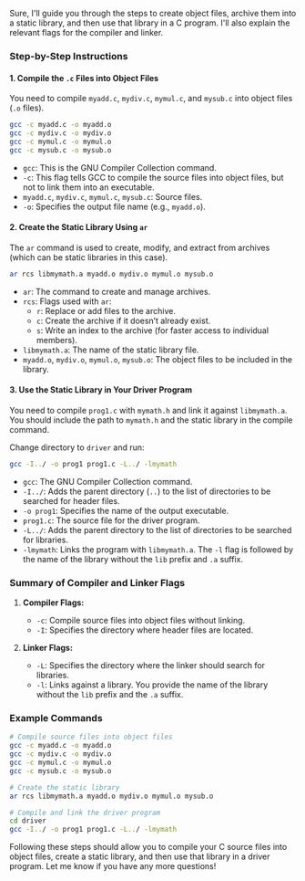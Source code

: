 Sure, I'll guide you through the steps to create object files, archive them into a static library, and then use that library in a C program. I'll also explain the relevant flags for the compiler and linker.

### Step-by-Step Instructions

#### 1. Compile the `.c` Files into Object Files

You need to compile `myadd.c`, `mydiv.c`, `mymul.c`, and `mysub.c` into object files (`.o` files).

```bash
gcc -c myadd.c -o myadd.o
gcc -c mydiv.c -o mydiv.o
gcc -c mymul.c -o mymul.o
gcc -c mysub.c -o mysub.o
```

- `gcc`: This is the GNU Compiler Collection command.
- `-c`: This flag tells GCC to compile the source files into object files, but not to link them into an executable.
- `myadd.c`, `mydiv.c`, `mymul.c`, `mysub.c`: Source files.
- `-o`: Specifies the output file name (e.g., `myadd.o`).

#### 2. Create the Static Library Using `ar`

The `ar` command is used to create, modify, and extract from archives (which can be static libraries in this case).

```bash
ar rcs libmymath.a myadd.o mydiv.o mymul.o mysub.o
```

- `ar`: The command to create and manage archives.
- `rcs`: Flags used with `ar`:
  - `r`: Replace or add files to the archive.
  - `c`: Create the archive if it doesn’t already exist.
  - `s`: Write an index to the archive (for faster access to individual members).
- `libmymath.a`: The name of the static library file.
- `myadd.o`, `mydiv.o`, `mymul.o`, `mysub.o`: The object files to be included in the library.

#### 3. Use the Static Library in Your Driver Program

You need to compile `prog1.c` with `mymath.h` and link it against `libmymath.a`. You should include the path to `mymath.h` and the static library in the compile command.

Change directory to `driver` and run:

```bash
gcc -I../ -o prog1 prog1.c -L../ -lmymath
```

- `gcc`: The GNU Compiler Collection command.
- `-I../`: Adds the parent directory (`..`) to the list of directories to be searched for header files.
- `-o prog1`: Specifies the name of the output executable.
- `prog1.c`: The source file for the driver program.
- `-L../`: Adds the parent directory to the list of directories to be searched for libraries.
- `-lmymath`: Links the program with `libmymath.a`. The `-l` flag is followed by the name of the library without the `lib` prefix and `.a` suffix.

### Summary of Compiler and Linker Flags

1. **Compiler Flags:**
   - `-c`: Compile source files into object files without linking.
   - `-I`: Specifies the directory where header files are located.

2. **Linker Flags:**
   - `-L`: Specifies the directory where the linker should search for libraries.
   - `-l`: Links against a library. You provide the name of the library without the `lib` prefix and the `.a` suffix.

### Example Commands

```bash
# Compile source files into object files
gcc -c myadd.c -o myadd.o
gcc -c mydiv.c -o mydiv.o
gcc -c mymul.c -o mymul.o
gcc -c mysub.c -o mysub.o

# Create the static library
ar rcs libmymath.a myadd.o mydiv.o mymul.o mysub.o

# Compile and link the driver program
cd driver
gcc -I../ -o prog1 prog1.c -L../ -lmymath
```

Following these steps should allow you to compile your C source files into object files, create a static library, and then use that library in a driver program. Let me know if you have any more questions!